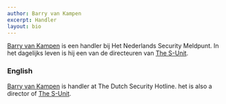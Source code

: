 ```yaml
---
author: Barry van Kampen
excerpt: Handler
layout: bio
---
```


[Barry van Kampen](https://www.linkedin.com/in/bvankampen/) is een handler bij Het Nederlands Security Meldpunt. In het dagelijks leven is hij een van de directeuren van [The S-Unit](https://www.the-s-unit.nl/).

### English

[Barry van Kampen](https://www.linkedin.com/in/bvankampen/) is  handler at The Dutch Security Hotline. het is also a director of [The S-Unit](https://www.the-s-unit.nl/).


